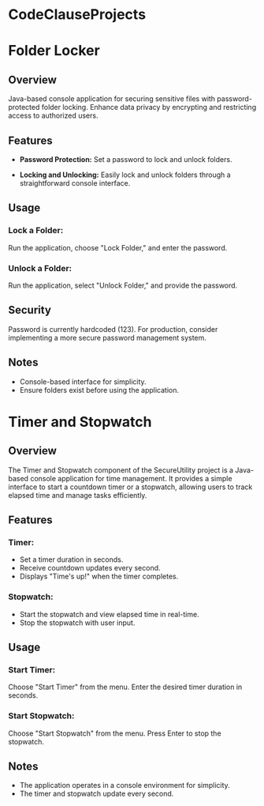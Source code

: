 # CodeClauseProjects

# Folder Locker

## Overview
Java-based console application for securing sensitive files with password-protected folder locking. Enhance data privacy by encrypting and restricting access to authorized users.

## Features
- **Password Protection:**
  Set a password to lock and unlock folders.

- **Locking and Unlocking:**
  Easily lock and unlock folders through a straightforward console interface.

## Usage

### Lock a Folder:
Run the application, choose "Lock Folder," and enter the password.

### Unlock a Folder:
Run the application, select "Unlock Folder," and provide the password.

## Security
Password is currently hardcoded (123). For production, consider implementing a more secure password management system.

## Notes
- Console-based interface for simplicity.
- Ensure folders exist before using the application.

# Timer and Stopwatch

## Overview
The Timer and Stopwatch component of the SecureUtility project is a Java-based console application for time management. It provides a simple interface to start a countdown timer or a stopwatch, allowing users to track elapsed time and manage tasks efficiently.

## Features
### Timer:
- Set a timer duration in seconds.
- Receive countdown updates every second.
- Displays "Time's up!" when the timer completes.

### Stopwatch:
- Start the stopwatch and view elapsed time in real-time.
- Stop the stopwatch with user input.

## Usage

### Start Timer:
Choose "Start Timer" from the menu.
Enter the desired timer duration in seconds.

### Start Stopwatch:
Choose "Start Stopwatch" from the menu.
Press Enter to stop the stopwatch.

## Notes
- The application operates in a console environment for simplicity.
- The timer and stopwatch update every second.



